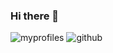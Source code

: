 ### Hi there 👋

![myprofiles](https://github-readme-stats.vercel.app/api?username={dmsgpk237}&theme=blue-pink)
![github](https://img.shields.io/badge/GitHub-100000?style=for-the-badge&logo=github&logoColor=wihte)

